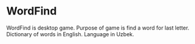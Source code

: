 # WordFind

WordFind is desktop game. 
Purpose of game is find a word for last letter.
Dictionary of words in English. 
Language in Uzbek.

